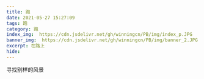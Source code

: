 ```yaml
---
title: 跑
date: 2021-05-27 15:27:09
tags: 跑
category: 跑
index_img:  https://cdn.jsdelivr.net/gh/winningcn/PB/img/index_p.JPG
banner_img:  https://cdn.jsdelivr.net/gh/winningcn/PB/img/banner_2.JPG
excerpt: 在路上
hide:
---
```

寻找别样的风景